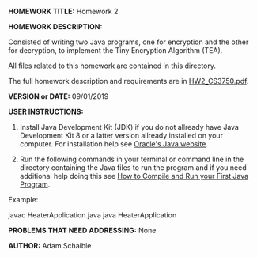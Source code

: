 **HOMEWORK TITLE:** Homework 2

**HOMEWORK DESCRIPTION:** 

Consisted of writing two Java programs, one for encryption and the other for decryption, to implement the Tiny Encryption Algorithm (TEA).

All files related to this homework are contained in this directory.

The full homework description and requirements are in [HW2_CS3750.pdf](https://github.com/AdamSchaible/MSU_Denver/blob/master/CS%203750%20Computer%20%26%20Network%20Security%20(Fall%202019)/HW%202/HW2_CS3750.pdf).

**VERSION or DATE:** 09/01/2019

**USER INSTRUCTIONS:** 

1) Install Java Development Kit (JDK) if you do not allready have Java Development Kit 8 or a latter version allready installed on your computer. For installation help see [Oracle's Java website](https://www.oracle.com/java/technologies/javase-downloads.html).

2) Run the following commands in your terminal or command line in the directory containing the Java files to run the program and if you need additional help doing this see [How to Compile and Run your First Java Program](https://beginnersbook.com/2013/05/first-java-program/).

Example:

javac HeaterApplication.java
java HeaterApplication

**PROBLEMS THAT NEED ADDRESSING:** None

**AUTHOR:** Adam Schaible